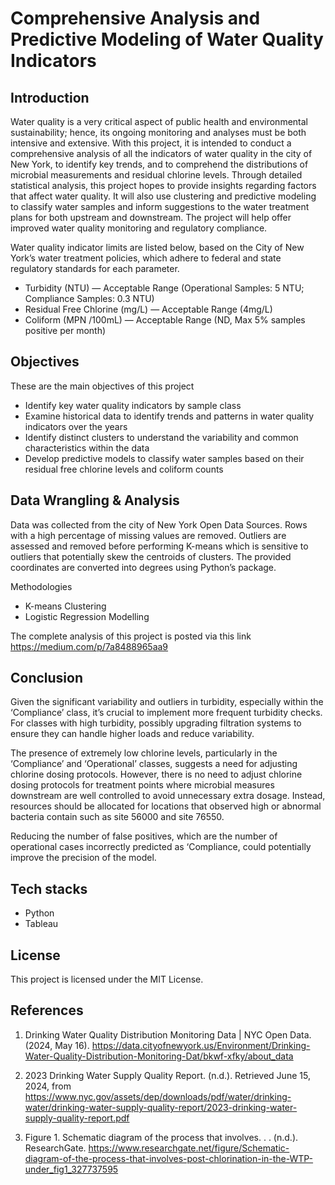 # Comprehensive Analysis and Predictive Modeling of Water Quality Indicators

## Introduction

Water quality is a very critical aspect of public health and environmental sustainability; hence, its ongoing monitoring and analyses must be both intensive and extensive. With this project, it is intended to conduct a comprehensive analysis of all the indicators of water quality in the city of New York, to identify key trends, and to comprehend the distributions of microbial measurements and residual chlorine levels. Through detailed statistical analysis, this project hopes to provide insights regarding factors that affect water quality. It will also use clustering and predictive modeling to classify water samples and inform suggestions to the water treatment plans for both upstream and downstream. The project will help offer improved water quality monitoring and regulatory compliance.

Water quality indicator limits are listed below, based on the City of New York’s water treatment policies, which adhere to federal and state regulatory standards for each parameter.

* Turbidity (NTU) — Acceptable Range (Operational Samples: 5 NTU; Compliance Samples: 0.3 NTU)
* Residual Free Chlorine (mg/L) — Acceptable Range (4mg/L)
* Coliform (MPN /100mL) — Acceptable Range (ND, Max 5% samples positive per month)

## Objectives

These are the main objectives of this project
* Identify key water quality indicators by sample class
* Examine historical data to identify trends and patterns in water quality indicators over the years
* Identify distinct clusters to understand the variability and common characteristics within the data
* Develop predictive models to classify water samples based on their residual free chlorine levels and coliform counts

## Data Wrangling & Analysis

Data was collected from the city of New York Open Data Sources. Rows with a high percentage of missing values are removed. Outliers are assessed and removed before performing K-means which is sensitive to outliers that potentially skew the centroids of clusters. The provided coordinates are converted into degrees using Python’s package.

Methodologies
* K-means Clustering
* Logistic Regression Modelling

The complete analysis of this project is posted via this link
https://medium.com/p/7a8488965aa9

## Conclusion

Given the significant variability and outliers in turbidity, especially within the ‘Compliance’ class, it’s crucial to implement more frequent turbidity checks. For classes with high turbidity, possibly upgrading filtration systems to ensure they can handle higher loads and reduce variability.

The presence of extremely low chlorine levels, particularly in the ‘Compliance’ and ‘Operational’ classes, suggests a need for adjusting chlorine dosing protocols. However, there is no need to adjust chlorine dosing protocols for treatment points where microbial measures downstream are well controlled to avoid unnecessary extra dosage. Instead, resources should be allocated for locations that observed high or abnormal bacteria contain such as site 56000 and site 76550.

Reducing the number of false positives, which are the number of operational cases incorrectly predicted as ‘Compliance, could potentially improve the precision of the model.

## Tech stacks
* Python
* Tableau


## License

This project is licensed under the MIT License.

## References

1. Drinking Water Quality Distribution Monitoring Data | NYC Open Data. (2024, May 16). https://data.cityofnewyork.us/Environment/Drinking-Water-Quality-Distribution-Monitoring-Dat/bkwf-xfky/about_data

2. 2023 Drinking Water Supply Quality Report. (n.d.). Retrieved June 15, 2024, from https://www.nyc.gov/assets/dep/downloads/pdf/water/drinking-water/drinking-water-supply-quality-report/2023-drinking-water-supply-quality-report.pdf

3. Figure 1. Schematic diagram of the process that involves. . . (n.d.). ResearchGate. https://www.researchgate.net/figure/Schematic-diagram-of-the-process-that-involves-post-chlorination-in-the-WTP-under_fig1_327737595